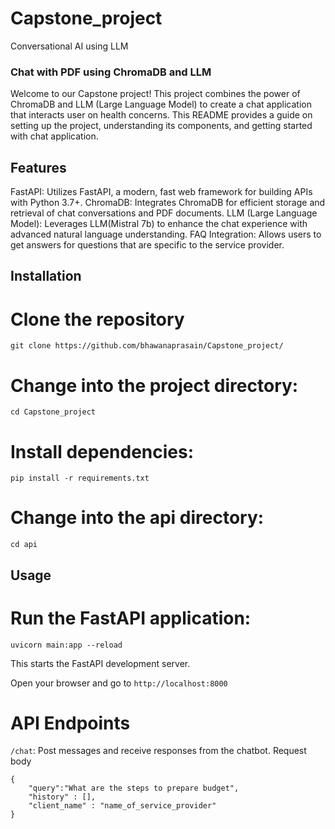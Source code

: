 # Capstone_project
Conversational AI using LLM

### Chat with PDF using ChromaDB and LLM

Welcome to our Capstone project! This project combines the power of ChromaDB and LLM (Large Language Model) to create a chat application that interacts user on health concerns. This README provides a guide on setting up the project, understanding its components, and getting started  with chat application.
## Features

FastAPI: Utilizes FastAPI, a modern, fast web framework for building APIs with Python 3.7+.
ChromaDB: Integrates ChromaDB for efficient storage and retrieval of chat conversations and PDF documents.
LLM (Large Language Model): Leverages LLM(Mistral 7b) to enhance the chat experience with advanced natural language understanding.
FAQ Integration: Allows users to get answers for questions that are specific to the service provider.

## Installation

# Clone the repository
```git clone https://github.com/bhawanaprasain/Capstone_project/```

# Change into the project directory:
```cd Capstone_project```

# Install dependencies:
```pip install -r requirements.txt```

# Change into the api directory:
```cd api```

## Usage
# Run the FastAPI application:
```uvicorn main:app --reload```

This starts the FastAPI development server.

Open your browser and go to ```http://localhost:8000```

# API Endpoints
```/chat```: Post messages and receive responses from the chatbot.
Request body
```
{
	"query":"What are the steps to prepare budget",
    "history" : [],
    "client_name" : "name_of_service_provider"
}
```


